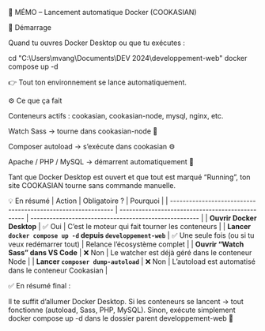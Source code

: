 🧾 MÉMO – Lancement automatique Docker (COOKASIAN)

🚀 Démarrage

Quand tu ouvres Docker Desktop
ou que tu exécutes :

cd "C:\Users\mvang\Documents\DEV 2024\developpement-web"
docker compose up -d


👉 Tout ton environnement se lance automatiquement.

⚙️ Ce que ça fait

Conteneurs actifs : cookasian, cookasian-node, mysql, nginx, etc.

Watch Sass → tourne dans cookasian-node 🧶

Composer autoload → s’exécute dans cookasian ⚙️

Apache / PHP / MySQL → démarrent automatiquement 🚀

Tant que Docker Desktop est ouvert et que tout est marqué “Running”,
ton site COOKASIAN tourne sans commande manuelle.

💡 En résumé
| Action                                                       | Obligatoire ?                                    | Pourquoi                                              |
| ------------------------------------------------------------ | ------------------------------------------------ | ----------------------------------------------------- |
| **Ouvrir Docker Desktop**                                    | ✅ Oui                                            | C’est le moteur qui fait tourner les conteneurs       |
| **Lancer `docker compose up -d` depuis `developpement-web`** | ✅ Une seule fois (ou si tu veux redémarrer tout) | Relance l’écosystème complet                          |
| **Ouvrir “Watch Sass” dans VS Code**                         | ❌ Non                                            | Le watcher est déjà géré dans le conteneur Node       |
| **Lancer `composer dump-autoload`**                          | ❌ Non                                            | L’autoload est automatisé dans le conteneur Cookasian |


✅ En résumé final :

Il te suffit d’allumer Docker Desktop.
Si les conteneurs se lancent → tout fonctionne (autoload, Sass, PHP, MySQL).
Sinon, exécute simplement docker compose up -d dans le dossier parent developpement-web 🎯
